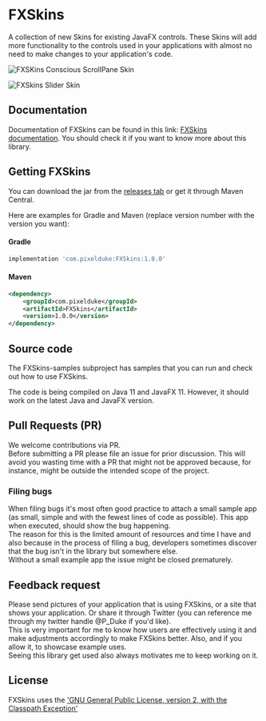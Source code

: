 # FXSkins
A collection of new Skins for existing JavaFX controls. These Skins will add more functionality to the controls used in
your applications with almost no need to make changes to your application's code.

![FXSKins Conscious ScrollPane Skin](ScrollPane-Skin.gif)

![FXSkins Slider Skin](Slider-Skin.gif)  

## Documentation
Documentation of FXSkins can be found in this link: [FXSkins documentation](https://pixelduke.com/fxskins/). You should check it
if you want to know more about this library.

## Getting FXSkins
You can download the jar from the [releases tab](https://github.com/dukke/FXSkins/releases) or get it through
Maven Central.

Here are examples for Gradle and Maven (replace version number with the version you want):

#### Gradle
```groovy
implementation 'com.pixelduke:FXSkins:1.0.0'
```

#### Maven
```xml
<dependency>
    <groupId>com.pixelduke</groupId>
    <artifactId>FXSkins</artifactId>
    <version>1.0.0</version>
</dependency>
```

## Source code
The FXSkins-samples subproject has samples that you can run and check out how to use FXSkins.

The code is being compiled on Java 11 and JavaFX 11. However, it should work on the latest Java and JavaFX version.

## Pull Requests (PR)
We welcome contributions via PR.  
Before submitting a PR please file an issue for prior discussion. This will avoid you wasting time with a PR that
might not be approved because, for instance, might be outside the intended scope of the project.

### Filing bugs
When filing bugs it's most often good practice to attach a small sample app (as small, simple and with the fewest lines of code as possible). This app when executed, should show the bug happening.  
The reason for this is the limited amount of resources and time I have and also because in the process of filing a bug, developers sometimes discover that the bug isn't in the library but somewhere else.   
Without a small example app the issue might be closed prematurely.

## Feedback request
Please send pictures of your application that is using FXSkins, or a site that shows your application. Or share it through Twitter (you can reference
me through my twitter handle @P_Duke if you'd like).   
This is very important for me to know how users are effectively using it and make adjustments accordingly to make FXSkins better. 
Also, and if you allow it, to showcase example uses.    
Seeing this library get used also always motivates me to keep working on it.

## License
FXSkins uses the ['GNU General Public License, version 2, with the Classpath Exception'](https://openjdk.java.net/legal/gplv2+ce.html)

